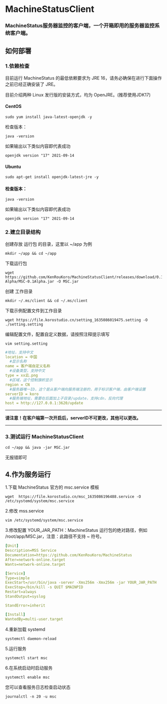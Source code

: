 # MachineStatusClient
### MachineStatus服务器监控的客户端，一个开箱即用的服务器监控系统客户端。
## 如何部署
### 1.依赖检查
目前运行 MachineStatus 的最低依赖要求为 JRE 16，请务必确保在进行下面操作之前已经正确安装了 JRE。

目前介绍两种 Linux 发行版的安装方式，均为 OpenJRE。(推荐使用JDK17)

#### CentOS
```shell
sudo yum install java-latest-openjdk -y
```
检查版本：
```shell
java -version
```
如果输出以下类似内容即代表成功
```shell
openjdk version "17" 2021-09-14
```
#### Ubuntu
```shell
sudo apt-get install openjdk-latest-jre -y
```
#### 检查版本：
```shell
java -version
```
如果输出以下类似内容即代表成功
```shell
openjdk version "17" 2021-09-14
```
### 2.建立目录结构
创建存放 运行包 的目录，这里以 ~/app 为例
```shell
mkdir ~/app && cd ~/app
```
下载运行包
```shell
wget https://github.com/KenRouKoro/MachineStatusClient/releases/download/0.1-Alpha/MSC-0.1Alpha.jar -O MSC.jar
```
创建 工作目录
```shell
mkdir ~/.ms/client && cd ~/.ms/client
```
下载示例配置文件到工作目录
```shell
wget https://file.korostudio.cn/setting_1635086019475.setting -O ./setting.setting
```
编辑配置文件，配置自定义数据，请按照注释提示填写
```shell
vim setting.setting
```
```yaml
#地址，支持中文
location = 中国
  #显示名称
name = 客户端自定义名称
  #设备类型，支持中文
type = xx云.png
  #区域，这个控制旗帜显示
region = CN
  #服务器唯一ID，这个是从客户端向服务端注册的，用于标识客户端，由客户端设置
serverID = koro
  #服务端地址，需要在后面加上子目录/update，支持cdn，反向代理
host = http://127.0.0.1:3620/update
```
****
**请注意！在客户端第一次开启后，serverID不可更改，其他可以更改。**
****
### 3.测试运行 MachineStatusClient
```shell
cd ~/app && java -jar MSC.jar
```
无报错即可
## 4.作为服务运行
1.下载 MachineStatus 官方的 msc.service 模板
```shell
wget  https://file.korostudio.cn/msc_1635086196488.service -O /etc/systemd/system/msc.service
```
2.修改 mss.service
```shell
vim /etc/systemd/system/msc.service
```
3.修改配置
YOUR_JAR_PATH：MachineStatus 运行包的绝对路径，例如 /root/app/MSC.jar，注意：此路径不支持 ~ 符号。
```yaml
[Unit]
Description=MSS Service
Documentation=https://github.com/KenRouKoro/MachineStatus
After=network-online.target
Wants=network-online.target

[Service]
Type=simple
ExecStart=/usr/bin/java -server -Xms256m -Xmx256m -jar YOUR_JAR_PATH
ExecStop=/bin/kill -s QUIT $MAINPID
Restart=always
StandOutput=syslog

StandError=inherit

[Install]
WantedBy=multi-user.target
```
4.重新加载 systemd
```shell
systemctl daemon-reload
```
5.运行服务
```shell
systemctl start msc
```
6.在系统启动时启动服务
```shell
systemctl enable msc
```
您可以查看服务日志检查启动状态
```shell
journalctl -n 20 -u msc
```